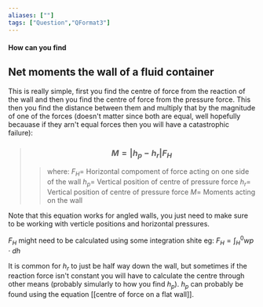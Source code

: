 ```yaml
---
aliases: [""]
tags: ["Question","QFormat3"]
---
```


#### How can you find
## Net moments the wall of a fluid container
This is really simple, first you find the centre of force from the reaction of the wall and then you find the centre of force from the pressure force. This then you find the distance between them and multiply that by the magnitude of one of the forces (doesn't matter since both are equal, well hopefully becauase if they arn't equal forces then you will have a catastrophic failure):

> ### $$ M = |h_{p} - h_{r}| F_{H} $$ 
>> where:
>> $F_{H}=$ Horizontal compoment of force acting on one side of the wall 
>> $h_{p}=$ Vertical position of centre of pressure force
>> $h_{r}=$ Vertical position of centre of pressure force
>> $M=$ Moments acting on the wall

Note that this equation works for angled walls, you just need to make sure to be working with verticle positions and horizontal pressures.

$F_H$ might need to be calculated using some integration shite eg: $F_{H} = \int^{0}_{H} wp \cdot dh$

It is common for $h_{r}$ to just be half way down the wall, but sometimes if the reaction force isn't constant you will have to calculate the centre through other means (probably simularly to how you find $h_p$).
$h_p$ can probably be found using the equation [[centre of force on a flat wall]].


